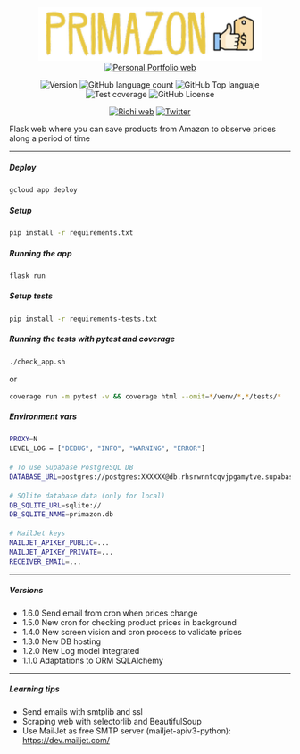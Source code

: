 <div align="center">
<img src="./static/img/logo_app.png" alt="drawing" width="400"/>
<a href="https://richionline-portfolio.nw.r.appspot.com"><img src="https://richionline-portfolio.nw.r.appspot.com/static/assets/falken_logo.ico" width=50 alt="Personal Portfolio web"></a>

![Version](https://img.shields.io/badge/version-1.6.0-blue) ![GitHub language count](https://img.shields.io/github/languages/count/falken20/primazon) ![GitHub Top languaje](https://img.shields.io/github/languages/top/falken20/primazon) ![Test coverage](https://img.shields.io/badge/test%20coverage-78%25-green) ![GitHub License](https://img.shields.io/github/license/falken20/search_extensions)


[![Richi web](https://img.shields.io/badge/web-richionline-blue)](https://richionline-portfolio.nw.r.appspot.com) [![Twitter](https://img.shields.io/twitter/follow/richionline?style=social)](https://twitter.com/richionline)

</div>



Flask web where you can save products from Amazon to observe prices along a period of time

---
##### Deploy
```bash
gcloud app deploy
```

##### Setup

```bash
pip install -r requirements.txt
```

##### Running the app

```bash
flask run
```

##### Setup tests

```bash
pip install -r requirements-tests.txt
```

##### Running the tests with pytest and coverage

```bash
./check_app.sh
```
or
```bash
coverage run -m pytest -v && coverage html --omit=*/venv/*,*/tests/*
```

##### Environment vars
```bash
PROXY=N
LEVEL_LOG = ["DEBUG", "INFO", "WARNING", "ERROR"]

# To use Supabase PostgreSQL DB
DATABASE_URL=postgres://postgres:XXXXXX@db.rhsrwnntcqvjpgamytve.supabase.co:6543/postgres

# SQlite database data (only for local)
DB_SQLITE_URL=sqlite://
DB_SQLITE_NAME=primazon.db

# MailJet keys
MAILJET_APIKEY_PUBLIC=...
MAILJET_APIKEY_PRIVATE=...
RECEIVER_EMAIL=...
```

---

##### Versions
- 1.6.0 Send email from cron when prices change
- 1.5.0 New cron for checking product prices in background
- 1.4.0 New screen vision and cron process to validate prices
- 1.3.0 New DB hosting
- 1.2.0 New Log model integrated
- 1.1.0 Adaptations to ORM SQLAlchemy

---
##### Learning tips
- Send emails with smtplib and ssl
- Scraping web with selectorlib and BeautifulSoup
- Use MailJet as free SMTP server (mailjet-apiv3-python): https://dev.mailjet.com/
